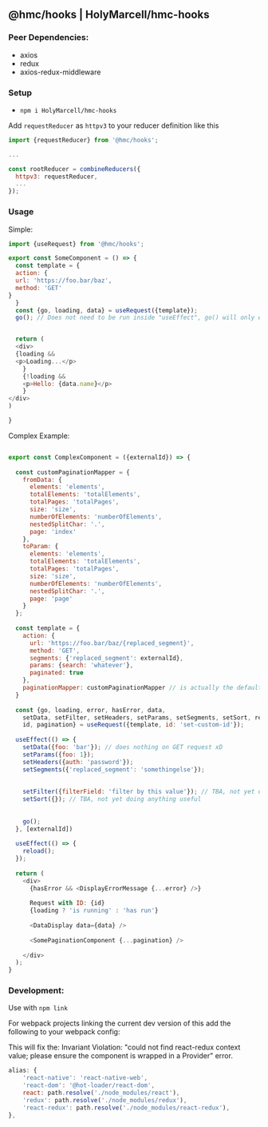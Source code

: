 ## @hmc/hooks | HolyMarcell/hmc-hooks

### Peer Dependencies:

* axios
* redux
* axios-redux-middleware


### Setup

* `npm i HolyMarcell/hmc-hooks`

Add `requestReducer` as `httpv3` to your reducer definition like this

```js
import {requestReducer} from '@hmc/hooks';

...

const rootReducer = combineReducers({
  httpv3: requestReducer,
  ...
});

```

### Usage

Simple:

```js
import {useRequest} from '@hmc/hooks';

export const SomeComponent = () => { 
  const template = {
  action: {
  url: 'https://foo.bar/baz',
  method: 'GET'  
}
  }
  const {go, loading, data} = useRequest({template});
  go(); // Does not need to be run inside "useEffect", go() will only ever run once (or after changes to the request settings)


  return (
  <div>
  {loading &&
  <p>Loading...</p>
    }
    {!loading &&
    <p>Hello: {data.name}</p>
    }
</div> 
)

}

```

Complex Example:

```js

export const ComplexComponent = ({externalId}) => {
  
  const customPaginationMapper = {
    fromData: {
      elements: 'elements',
      totalElements: 'totalElements',
      totalPages: 'totalPages',
      size: 'size',
      numberOfElements: 'numberOfElements',
      nestedSplitChar: '.',
      page: 'index'
    },
    toParam: {
      elements: 'elements',
      totalElements: 'totalElements',
      totalPages: 'totalPages',
      size: 'size',
      numberOfElements: 'numberOfElements',
      nestedSplitChar: '.',
      page: 'page'
    }
  };
  
  const template = {
    action: {
      url: 'https://foo.bar/baz/{replaced_segment}',
      method: 'GET',
      segments: {'replaced_segment': externalId},
      params: {search: 'whatever'},
      paginated: true
    },
    paginationMapper: customPaginationMapper // is actually the defaultPaginationMapper
  }
  
  const {go, loading, error, hasError, data, 
    setData, setFilter, setHeaders, setParams, setSegments, setSort, reload, 
    id, pagination} = useRequest({template, id: 'set-custom-id'});
  
  useEffect(() => {
    setData({foo: 'bar'}); // does nothing on GET request xD
    setParams({foo: 1});
    setHeaders({auth: 'password'});
    setSegments({'replaced_segment': 'somethingelse'});
    
    
    setFilter({filterField: 'filter by this value'}); // TBA, not yet doing anything useful
    setSort({}); // TBA, not yet doing anything useful
    
    
    go();
  }, [externalId])
  
  useEffect(() => {
    reload();
  });
  
  return (
    <div>
      {hasError && <DisplayErrorMessage {...error} />}
      
      Request with ID: {id} 
      {loading ? 'is running' : 'has run'}
      
      <DataDisplay data={data} />
      
      <SomePaginationComponent {...pagination} />
    
    </div>
  );
}
```



### Development:

Use with `npm link`

For webpack projects linking the current dev version of this
add the following to your webpack config:

This will fix the: Invariant Violation: "could not find react-redux context value; please ensure the component is wrapped in a Provider" error.

```js
alias: {
    'react-native': 'react-native-web',
    'react-dom': '@hot-loader/react-dom',
    react: path.resolve('./node_modules/react'),
    'redux': path.resolve('./node_modules/redux'),
    'react-redux': path.resolve('./node_modules/react-redux'),
},
```
